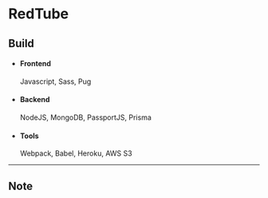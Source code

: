 # RedTube

## Build

- #### Frontend
    Javascript, Sass, Pug
- #### Backend
    NodeJS, MongoDB, PassportJS, Prisma
- #### Tools
    Webpack, Babel, Heroku, AWS S3

-------------

## Note
